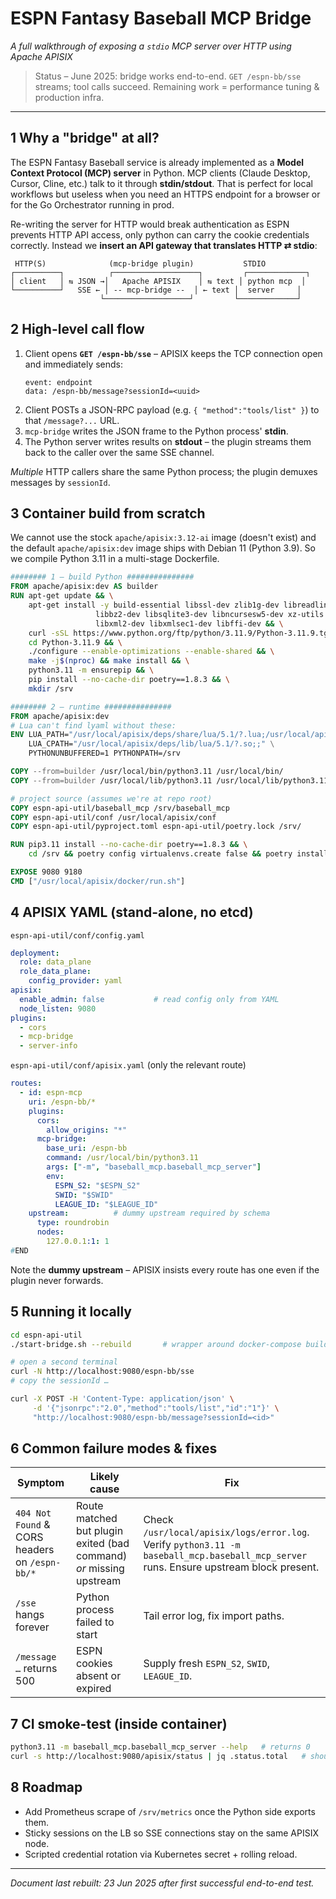 # ESPN Fantasy Baseball MCP Bridge  
*A full walkthrough of exposing a `stdio` MCP server over HTTP using Apache APISIX*

> Status – June 2025: bridge works end-to-end.  `GET /espn-bb/sse` streams; tool calls succeed.  Remaining work = performance tuning & production infra.

---

## 1  Why a "bridge" at all?
The ESPN Fantasy Baseball service is already implemented as a **Model Context Protocol (MCP) server** in Python.  MCP clients (Claude Desktop, Cursor, Cline, etc.) talk to it through **stdin/stdout**. That is perfect for local workflows but useless when you need an HTTPS endpoint for a browser or for the Go Orchestrator running in prod.

Re-writing the server for HTTP would break authentication as ESPN prevents HTTP API access, only python can carry the cookie credentials correctly.  Instead we **insert an API gateway that translates HTTP ⇄ stdio**:

```
 HTTP(S)              (mcp-bridge plugin)           STDIO
┌──────────┐          ┌───────────────────┐         ┌─────────────┐
│ client   │ ⇆ JSON →│   Apache APISIX    │ ⇆ text │ python mcp  │
└──────────┘   SSE ← │ ‑- mcp-bridge ‑-  │ ← text │  server     │
                    └───────────────────┘         └─────────────┘
```

## 2  High-level call flow
1. Client opens **`GET /espn-bb/sse`** – APISIX keeps the TCP connection open and immediately sends:
   ```
   event: endpoint
   data: /espn-bb/message?sessionId=<uuid>
   ```
2. Client POSTs a JSON-RPC payload (e.g. `{ "method":"tools/list" }`) to that `/message?...` URL.
3. `mcp-bridge` writes the JSON frame to the Python process' **stdin**.
4. The Python server writes results on **stdout** – the plugin streams them back to the caller over the same SSE channel.

*Multiple* HTTP callers share the same Python process; the plugin demuxes messages by `sessionId`.

## 3  Container build from scratch
We cannot use the stock `apache/apisix:3.12-ai` image (doesn't exist) and the default `apache/apisix:dev` image ships with Debian 11 (Python 3.9).  So we compile Python 3.11 in a multi-stage Dockerfile.

```dockerfile
######## 1 – build Python ###############
FROM apache/apisix:dev AS builder
RUN apt-get update && \
    apt-get install -y build-essential libssl-dev zlib1g-dev libreadline-dev \
                   libbz2-dev libsqlite3-dev libncursesw5-dev xz-utils tk-dev \
                   libxml2-dev libxmlsec1-dev libffi-dev && \
    curl -sSL https://www.python.org/ftp/python/3.11.9/Python-3.11.9.tgz | tar xz && \
    cd Python-3.11.9 && \
    ./configure --enable-optimizations --enable-shared && \
    make -j$(nproc) && make install && \
    python3.11 -m ensurepip && \
    pip install --no-cache-dir poetry==1.8.3 && \
    mkdir /srv

######## 2 – runtime ###############
FROM apache/apisix:dev
# Lua can't find lyaml without these:
ENV LUA_PATH="/usr/local/apisix/deps/share/lua/5.1/?.lua;/usr/local/apisix/deps/share/lua/5.1/?/init.lua;;" \
    LUA_CPATH="/usr/local/apisix/deps/lib/lua/5.1/?.so;;" \
    PYTHONUNBUFFERED=1 PYTHONPATH=/srv

COPY --from=builder /usr/local/bin/python3.11 /usr/local/bin/
COPY --from=builder /usr/local/lib/python3.11 /usr/local/lib/python3.11

# project source (assumes we're at repo root)
COPY espn-api-util/baseball_mcp /srv/baseball_mcp
COPY espn-api-util/conf /usr/local/apisix/conf
COPY espn-api-util/pyproject.toml espn-api-util/poetry.lock /srv/

RUN pip3.11 install --no-cache-dir poetry==1.8.3 && \
    cd /srv && poetry config virtualenvs.create false && poetry install --only main --no-interaction

EXPOSE 9080 9180
CMD ["/usr/local/apisix/docker/run.sh"]
```

## 4  APISIX YAML (stand-alone, no etcd)
`espn-api-util/conf/config.yaml`
```yaml
deployment:
  role: data_plane
  role_data_plane:
    config_provider: yaml
apisix:
  enable_admin: false           # read config only from YAML
  node_listen: 9080
plugins:
  - cors
  - mcp-bridge
  - server-info
```

`espn-api-util/conf/apisix.yaml` (only the relevant route)
```yaml
routes:
  - id: espn-mcp
    uri: /espn-bb/*
    plugins:
      cors:
        allow_origins: "*"
      mcp-bridge:
        base_uri: /espn-bb
        command: /usr/local/bin/python3.11
        args: ["-m", "baseball_mcp.baseball_mcp_server"]
        env:
          ESPN_S2: "$ESPN_S2"
          SWID: "$SWID"
          LEAGUE_ID: "$LEAGUE_ID"
    upstream:          # dummy upstream required by schema
      type: roundrobin
      nodes:
        127.0.0.1:1: 1
#END
```
Note the **dummy upstream** – APISIX insists every route has one even if the plugin never forwards.

## 5  Running it locally
```bash
cd espn-api-util
./start-bridge.sh --rebuild       # wrapper around docker-compose build up -d

# open a second terminal
curl -N http://localhost:9080/espn-bb/sse
# copy the sessionId …

curl -X POST -H 'Content-Type: application/json' \
     -d '{"jsonrpc":"2.0","method":"tools/list","id":"1"}' \
     "http://localhost:9080/espn-bb/message?sessionId=<id>"
```

## 6  Common failure modes & fixes
| Symptom | Likely cause | Fix |
|---------|--------------|-----|
| `404 Not Found` & CORS headers on `/espn-bb/*` | Route matched but plugin exited (bad command) *or* missing upstream | Check `/usr/local/apisix/logs/error.log`. Verify `python3.11 -m baseball_mcp.baseball_mcp_server` runs.  Ensure upstream block present. |
| `/sse` hangs forever | Python process failed to start | Tail error log, fix import paths. |
| `/message …` returns 500 | ESPN cookies absent or expired | Supply fresh `ESPN_S2`, `SWID`, `LEAGUE_ID`. |

## 7  CI smoke-test (inside container)
```bash
python3.11 -m baseball_mcp.baseball_mcp_server --help   # returns 0
curl -s http://localhost:9080/apisix/status | jq .status.total   # should print a number
```

## 8  Roadmap
* Add Prometheus scrape of `/srv/metrics` once the Python side exports them.
* Sticky sessions on the LB so SSE connections stay on the same APISIX node.
* Scripted credential rotation via Kubernetes secret + rolling reload.

---
*Document last rebuilt: 23 Jun 2025 after first successful end-to-end test.*